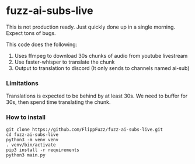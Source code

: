 # fuzz-ai-subs-live

This is not production ready.
Just quickly done up in a single morning.
Expect tons of bugs.

This code does the following:
1. Uses ffmpeg to download 30s chunks of audio from youtube livestream
2. Use faster-whisper to translate the chunk
3. Output to translation to discord (It only sends to channels named ai-sub)

### Limitations
Translations is expected to be behind by at least 30s.
We need to buffer for 30s, then spend time translating the chunk.

### How to install
```commandline
git clone https://github.com/FlippFuzz/fuzz-ai-subs-live.git
cd fuzz-ai-subs-live
python3 -m venv venv
. venv/bin/activate
pip3 install -r requirements
python3 main.py
```
